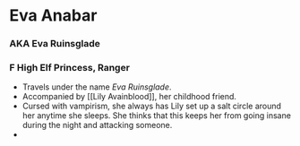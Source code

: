 # Eva Anabar
### AKA Eva Ruinsglade
### F High Elf Princess, Ranger

- Travels under the name *Eva Ruinsglade*.
- Accompanied by [[Lily Avainblood]], her childhood friend.
- Cursed with vampirism, she always has Lily set up a salt circle around her anytime she sleeps. She thinks that this keeps her from going insane during the night and attacking someone.
- 